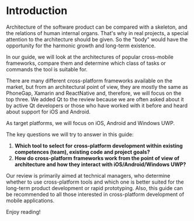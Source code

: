 # Introduction

Architecture of the software product can be compared with a skeleton, and the relations of human internal organs. That's why in real projects, a special attention to the architecture should be given. So the "body" would have the opportunity for the harmonic growth and long-term existence.

In our guide, we will look at the architectures of popular cross-mobile frameworks, compare them and determine which class of tasks or commands the tool is suitable for.

There are many different cross-platform frameworks available on the market, but from an architectural point of view, they are mostly the same as PhoneGap, Xamarin and ReactNative and, therefore, we will focus on the top three. We added Qt to the review because we are often asked about it by active Qt developers or those who have worked with it before and heard about support for iOS and Android.

As target platforms, we will focus on iOS, Android and Windows UWP.

The key questions we will try to answer in this guide:

1. **Which tool to select for cross-platform development within existing competences \(team\), existing code and project goals?**
2. **How do cross-platform frameworks work from the point of view of architecture and how they interact with iOS/Android/Windows UWP?**

Our review is primarily aimed at technical managers, who determine whether to use cross-platform tools and which one is better suited for the long-term product development or rapid prototyping. Also, this guide can be recommended to all those interested in cross-platform development of mobile applications.

Enjoy reading!


